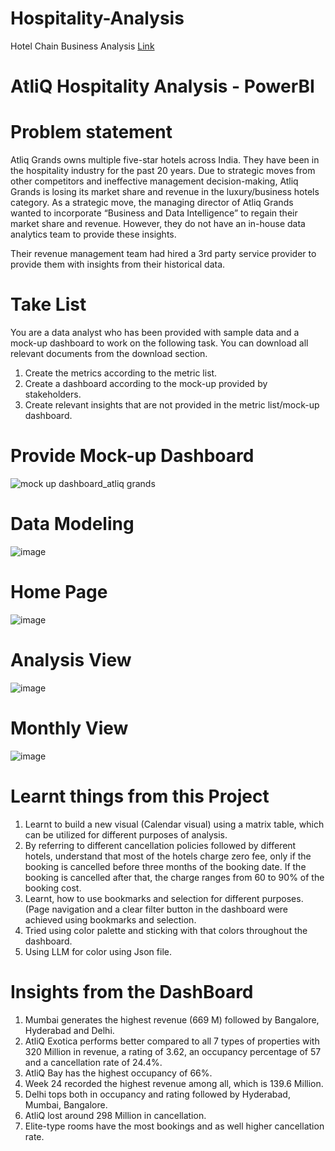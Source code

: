 # Hospitality-Analysis
 Hotel Chain Business Analysis [Link](https://app.powerbi.com/view?r=eyJrIjoiZDMxMTUyMTItYTYwZi00ZjI0LTg2MjgtOGM0ZWIyNDMwNmQyIiwidCI6ImM2ZTU0OWIzLTVmNDUtNDAzMi1hYWU5LWQ0MjQ0ZGM1YjJjNCJ9)


# AtliQ Hospitality Analysis - PowerBI
# Problem statement
Atliq Grands owns multiple five-star hotels across India. They have been in the hospitality industry for the past 20 years. Due to strategic moves from other competitors and ineffective management decision-making, Atliq Grands is losing its market share and revenue in the luxury/business hotels category. As a strategic move, the managing director of Atliq Grands wanted to incorporate “Business and Data Intelligence” to regain their market share and revenue. However, they do not have an in-house data analytics team to provide these insights.

Their revenue management team had hired a 3rd party service provider to provide them with insights from their historical data.

# Take List

You are a data analyst who has been provided with sample data and a mock-up dashboard to work on the following task. You can download all relevant documents from the download section.

1. Create the metrics according to the metric list.
2. Create a dashboard according to the mock-up provided by stakeholders.
3. Create relevant insights that are not provided in the metric list/mock-up dashboard.

# Provide Mock-up Dashboard
![mock up dashboard_atliq grands](https://github.com/user-attachments/assets/e6f409e7-23ac-412d-b498-7169ea1a23b0)


# Data Modeling

![image](https://github.com/user-attachments/assets/907dfe97-2c3c-4c25-accf-6f292d8f3598)

# Home Page
![image](https://github.com/user-attachments/assets/ddd2f363-0e15-4934-bef8-a266c261415e)

# Analysis View
![image](https://github.com/user-attachments/assets/8b8e7da3-4a6a-42f4-bda3-0dafad4f7142)

# Monthly View 
![image](https://github.com/user-attachments/assets/9f554333-af0d-47d7-ba17-3787d069f506)


# Learnt things from this Project 

1. Learnt to build a new visual (Calendar visual) using a matrix table, which can be utilized for different purposes of analysis. 
2. By referring to different cancellation policies followed by different hotels, understand that most of the hotels charge zero fee, only if the 
   booking is cancelled before three months of the booking date. If the booking is cancelled after that, the charge ranges from 60 to 90% of the 
   booking cost.
3. Learnt, how to use bookmarks and selection for different purposes. (Page navigation and a clear filter button in the dashboard were achieved using bookmarks and selection.
4. Tried using color palette and sticking with that colors throughout the dashboard.
5. Using LLM for color using Json file. 


# Insights from the DashBoard

1. Mumbai generates the highest revenue (669 M) followed by Bangalore, Hyderabad and Delhi.
2. AtliQ Exotica performs better compared to all 7 types of properties with 320 Million in revenue, a rating of 3.62, an occupancy percentage of 57 
   and a cancellation rate of 24.4%.
3. AtliQ Bay has the highest occupancy of 66%.
4. Week 24 recorded the highest revenue among all, which is 139.6 Million.
5. Delhi tops both in occupancy and rating followed by Hyderabad, Mumbai, Bangalore.
6. AtliQ lost around 298 Million in cancellation.
7. Elite-type rooms have the most bookings and as well higher cancellation rate.





